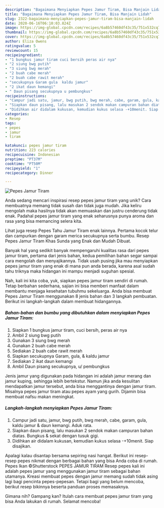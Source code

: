 ```yaml
---
description: "Bagaimana Menyiapkan Pepes Jamur Tiram, Bisa Manjain Lidah"
title: "Bagaimana Menyiapkan Pepes Jamur Tiram, Bisa Manjain Lidah"
slug: 2322-bagaimana-menyiapkan-pepes-jamur-tiram-bisa-manjain-lidah
date: 2020-06-16T06:10:03.824Z
image: https://img-global.cpcdn.com/recipes/6a8b57460df43c35/751x532cq70/pepes-jamur-tiram-foto-resep-utama.jpg
thumbnail: https://img-global.cpcdn.com/recipes/6a8b57460df43c35/751x532cq70/pepes-jamur-tiram-foto-resep-utama.jpg
cover: https://img-global.cpcdn.com/recipes/6a8b57460df43c35/751x532cq70/pepes-jamur-tiram-foto-resep-utama.jpg
author: Eliza Owens
ratingvalue: 5
reviewcount: 15
recipeingredient:
- "1 bungkus jamur tiram cuci bersih peras air nya"
- "2 siung bwg putih"
- "3 siung bwg merah"
- "2 buah cabe merah"
- "2 buah cabe rawit merah"
- "secukupnya Garam gula  kaldu jamur"
- "2 ikat daun kemangi"
- " Daun pisang secukupnya u pembungkus"
recipeinstructions:
- "Campur jadi satu, jamur, bwg putih, bwg merah, cabe, garam, gula, kaldu jamur &amp; daun kemangi. Aduk rata."
- "Siapkan daun pisang, lalu masukan 2 sendok makan campuran bahan diatas. Bungkus &amp; sekat dengan tusuk gigi."
- "Didihkan air didalam kukusan, kemudian kukus selasa -+10menit. Siap disajikan."
categories:
- Resep
tags:
- pepes
- jamur
- tiram

katakunci: pepes jamur tiram 
nutrition: 223 calories
recipecuisine: Indonesian
preptime: "PT37M"
cooktime: "PT50M"
recipeyield: "1"
recipecategory: Dinner

---
```



![Pepes Jamur Tiram](https://img-global.cpcdn.com/recipes/6a8b57460df43c35/751x532cq70/pepes-jamur-tiram-foto-resep-utama.jpg)

Anda sedang mencari inspirasi resep pepes jamur tiram yang unik? Cara membuatnya memang tidak susah dan tidak juga mudah. Jika keliru mengolah maka hasilnya tidak akan memuaskan dan justru cenderung tidak enak. Padahal pepes jamur tiram yang enak seharusnya punya aroma dan rasa yang bisa memancing selera kita.

Lihat juga resep Pepes Tahu Jamur Tiram enak lainnya. Pertama kocok telur dan campurkan dengan garam merica secukupnya serta bumbu. Resep Pepes Jamur Tiram Khas Sunda yang Enak dan Mudah Dibuat.

Banyak hal yang sedikit banyak mempengaruhi kualitas rasa dari pepes jamur tiram, pertama dari jenis bahan, kedua pemilihan bahan segar sampai cara mengolah dan menyajikannya. Tidak usah pusing jika mau menyiapkan pepes jamur tiram yang enak di mana pun anda berada, karena asal sudah tahu triknya maka hidangan ini mampu menjadi suguhan spesial.


Nah, kali ini kita coba, yuk, siapkan pepes jamur tiram sendiri di rumah. Tetap berbahan sederhana, sajian ini bisa memberi manfaat dalam membantu menjaga kesehatan tubuhmu sekeluarga. Anda bisa membuat Pepes Jamur Tiram menggunakan 8 jenis bahan dan 3 langkah pembuatan. Berikut ini langkah-langkah dalam membuat hidangannya.

<!--inarticleads1-->

##### Bahan-bahan dan bumbu yang dibutuhkan dalam menyiapkan Pepes Jamur Tiram:

1. Siapkan 1 bungkus jamur tiram, cuci bersih, peras air nya
1. Ambil 2 siung bwg putih
1. Gunakan 3 siung bwg merah
1. Gunakan 2 buah cabe merah
1. Sediakan 2 buah cabe rawit merah
1. Siapkan secukupnya Garam, gula, &amp; kaldu jamur
1. Sediakan 2 ikat daun kemangi
1. Ambil  Daun pisang secukupnya, u/ pembungkus


Jenis jamur yang digunakan pada hidangan ini adalah jamur merang dan jamur kuping, sehingga lebih bertekstur. Namun jika anda kesulitan mendapatkan jamur tersebut, anda bisa menggantinya dengan jamur tiram. Misalnya pepes jamur tiram atau pepes ayam yang gurih. Dijamin bisa membuat nafsu makan meningkat. 

<!--inarticleads2-->

##### Langkah-langkah menyiapkan Pepes Jamur Tiram:

1. Campur jadi satu, jamur, bwg putih, bwg merah, cabe, garam, gula, kaldu jamur &amp; daun kemangi. Aduk rata.
1. Siapkan daun pisang, lalu masukan 2 sendok makan campuran bahan diatas. Bungkus &amp; sekat dengan tusuk gigi.
1. Didihkan air didalam kukusan, kemudian kukus selasa -+10menit. Siap disajikan.


Apalagi kalau disantap bersama sepiring nasi hangat. Berikut ini resep-resep pepes nikmat dengan berbagai bahan yang bisa Anda coba di rumah. Pepes Ikan ©Shutterstock PEPES JAMUR TIRAM Resep pepes kali ini adalah pepes jamur yang menggunakan jamur tiram sebagai bahan utamanya. Kreasi membuat pepes dengan jamur memang sudah tidak asing lagi bagi pencinta pepes-pepesan. Tetapi bagi yang belum mencoba, berikut resep bikinnya beserta panduan proses memasaknya. 

Gimana nih? Gampang kan? Itulah cara membuat pepes jamur tiram yang bisa Anda lakukan di rumah. Selamat mencoba!
